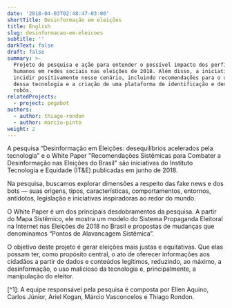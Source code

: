 ```yaml
---
date: '2018-04-03T02:48:47-03:00'
shortTitle: Desinformação em eleições
title: English
slug: desinformacao-em-eleicoes
subtitle: ''
darkText: false
draft: false
summary: >-
  Projeto de pesquisa e ação para entender o possível impacto dos perfis não
  humanos em redes sociais nas eleições de 2018. Além disso, a iniciativa busca
  incidir positivamente nesse cenário, incluindo recomendações para o uso ético
  dessa tecnologia e a criação de uma plataforma de identificação e denúncias de
  robôs.
relatedProjects:
  - project: pegabot
authors:
  - author: thiago-rondon
  - author: marcio-pinto
weight: 2
---
```

A pesquisa “Desinformação em Eleições: desequilíbrios acelerados pela tecnologia” e o White Paper "Recomendações Sistêmicas para Combater a Desinformação nas Eleições do Brasil" são iniciativas do Instituto Tecnologia e Equidade (IT&E) publicadas em junho de 2018.

Na pesquisa, buscamos explorar dimensões a respeito das fake news e dos bots — suas origens, tipos, características, comportamentos, entornos, antídotos, legislação e iniciativas inspiradoras ao redor do mundo.

O White Paper é um dos principais desdobramentos da pesquisa. A partir do Mapa Sistêmico, ele mostra um modelo do Sistema Propaganda Eleitoral na Internet nas Eleições de 2018 no Brasil e propostas de mudanças que denominamos “Pontos de Alavancagem Sistêmica”.

O objetivo deste projeto é gerar eleições mais justas e equitativas. Que elas possam ter, como propósito central, o ato de oferecer informações aos cidadãos a partir de dados e conteúdos legítimos, reduzindo, ao máximo, a desinformação, o uso malicioso da tecnologia e, principalmente, a manipulação do eleitor.

\[^1]: A equipe responsável pela pesquisa é composta por Ellen Aquino, Carlos Júnior, Ariel Kogan, Márcio Vasconcelos e Thiago Rondon.
